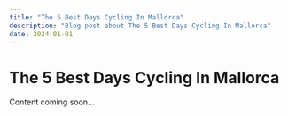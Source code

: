 ```yaml
---
title: "The 5 Best Days Cycling In Mallorca"
description: "Blog post about The 5 Best Days Cycling In Mallorca"
date: 2024-01-01
---
```


# The 5 Best Days Cycling In Mallorca

Content coming soon...
